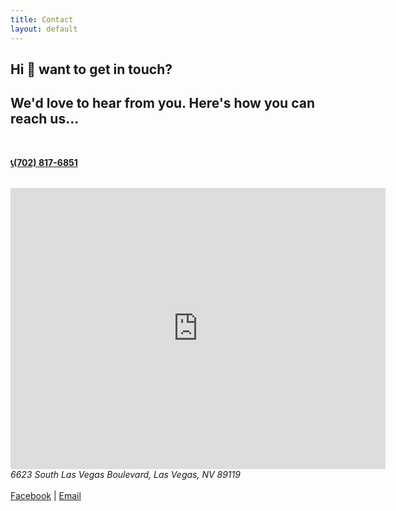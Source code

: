 ```yaml
---
title: Contact
layout: default
---
```


<div class="has-text-centered" >
    <section>
        <h1 class="is-size-1" >Hi 👋 want to get in touch?</h1>
        <h2 class="is-size-4" >We'd love to hear from you. Here's how you can reach us...</h2>
    </section>
    <section>
        <br/>
        <p class="is-size-2" ><strong><a href="tel:+17028176851">📞(702) 817-6851</a></strong></p>
        <br/>
        <iframe src="https://www.google.com/maps/embed?pb=!1m18!1m12!1m3!1d3225.0885411697204!2d-115.17878408430705!3d36.066944416328035!2m3!1f0!2f0!3f0!3m2!1i1024!2i768!4f13.1!3m3!1m2!1s0x80c8c5f9f346c03b%3A0xa4a86e0628262166!2s6623%20S%20Las%20Vegas%20Blvd%2C%20Las%20Vegas%2C%20NV%2089119!5e0!3m2!1sen!2sus!4v1613866864105!5m2!1sen!2sus" width="600" height="450" style="border:0;" allowfullscreen="" loading="lazy" title="Google Maps"></iframe>
        <address>6623 South Las Vegas Boulevard, Las Vegas, NV 89119</address>
        <br/>
        <a href="https://www.facebook.com/Echelon-Event-Center-100726935279063/">Facebook</a>
        |
        <a href="mailto:echeloneventctr@outlook.com">Email</a>
    </section>
</div>